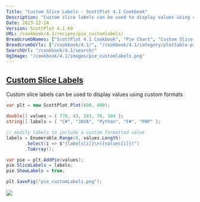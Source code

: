 ```yaml
---
Title: "Custom Slice Labels - ScottPlot 4.1 Cookbook"
Description: "Custom slice labels can be used to display values using custom formats"
Date: 2023-12-24
Version: ScottPlot 4.1.69
URL: /cookbook/4.1/recipes/pie_customlabels/
BreadcrumbNames: ["ScottPlot 4.1 Cookbook", "Pie Chart", "Custom Slice Labels"]
BreadcrumbUrls: ["/cookbook/4.1/", "/cookbook/4.1/category/plottable-pie", "/cookbook/4.1/recipes/pie_customlabels/"]
SearchUrl: "/cookbook/4.1/search/"
OgImage: "/cookbook/4.1/images/pie_customlabels.png"
---
```


<h2><a id='custom-slice-labels' href='/cookbook/4.1/recipes/pie_customlabels/'>Custom Slice Labels</a></h2>

Custom slice labels can be used to display values using custom formats

```cs
var plt = new ScottPlot.Plot(600, 400);

double[] values = { 778, 43, 283, 76, 184 };
string[] labels = { "C#", "JAVA", "Python", "F#", "PHP" };

// modify labels to include a custom formatted value
labels = Enumerable.Range(0, values.Length)
       .Select(i => $"{labels[i]}\n({values[i]})")
       .ToArray();

var pie = plt.AddPie(values);
pie.SliceLabels = labels;
pie.ShowLabels = true;

plt.SaveFig("pie_customLabels.png");
```

<img src='../../images/pie_customlabels.png' class='d-block mx-auto my-5' />



